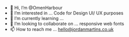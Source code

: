 - 👋 Hi, I’m @OmenHarbour
- 👀 I’m interested in ... Code for Design UI/ UX purposes
- 🌱 I’m currently learning ... 
- 💞️ I’m looking to collaborate on ... responsive web fonts
- 📫 How to reach me ... hello@jordanmartins.co.uk

<!---
OmenHarbour/OmenHarbour is a ✨ special ✨ repository because its `README.md` (this file) appears on your GitHub profile.
You can click the Preview link to take a look at your changes.
--->
